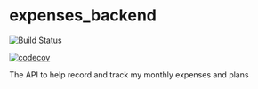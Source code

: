 # expenses_backend

[![Build Status](https://travis-ci.com/alainburindi/expenses_backend.svg?branch=dev)](https://travis-ci.com/alainburindi/expenses_backend)

[![codecov](https://codecov.io/gh/alainburindi/expenses_backend/branch/dev/graph/badge.svg)](https://codecov.io/gh/alainburindi/expenses_backend)

The API to help record and track my monthly expenses and plans
